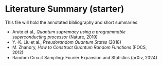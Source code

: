 # Literature Summary (starter)

This file will hold the annotated bibliography and short summaries.

- Arute et al., *Quantum supremacy using a programmable superconducting processor* (Nature, 2019)
- Y.-K. Liu et al., *Pseudorandom Quantum States* (2018)
- M. Zhandry, *How to Construct Quantum Random Functions* (FOCS, 2012)
- Random Circuit Sampling: Fourier Expansion and Statistics (arXiv, 2024)
